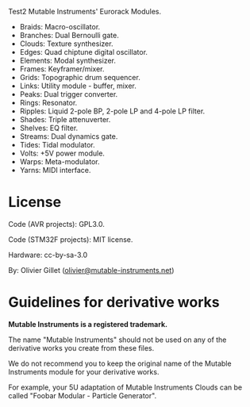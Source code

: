 Test2
Mutable Instruments' Eurorack Modules.

* Braids: Macro-oscillator.
* Branches: Dual Bernoulli gate.
* Clouds: Texture synthesizer.
* Edges: Quad chiptune digital oscillator.
* Elements: Modal synthesizer.
* Frames: Keyframer/mixer.
* Grids: Topographic drum sequencer.
* Links: Utility module - buffer, mixer.
* Peaks: Dual trigger converter.
* Rings: Resonator.
* Ripples: Liquid 2-pole BP, 2-pole LP and 4-pole LP filter.
* Shades: Triple attenuverter.
* Shelves: EQ filter.
* Streams: Dual dynamics gate.
* Tides: Tidal modulator.
* Volts: +5V power module.
* Warps: Meta-modulator.
* Yarns: MIDI interface.

License
=======

Code (AVR projects): GPL3.0.

Code (STM32F projects): MIT license.

Hardware: cc-by-sa-3.0

By: Olivier Gillet (olivier@mutable-instruments.net)

Guidelines for derivative works
===============================

**Mutable Instruments is a registered trademark.**

The name "Mutable Instruments" should not be used on any of the derivative works you create from these files.

We do not recommend you to keep the original name of the Mutable Instruments module for your derivative works.

For example, your 5U adaptation of Mutable Instruments Clouds can be called "Foobar Modular - Particle Generator".
